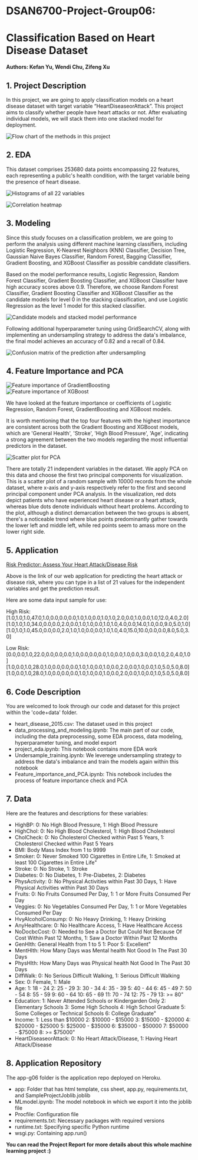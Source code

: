 # DSAN6700-Project-Group06:
# Classification Based on Heart Disease Dataset

**Authors: Kefan Yu, Wendi Chu, Zifeng Xu**

## 1. Project Description

In this project, we are going to apply classification models on a heart disease dataset with target variable “HeartDiseaseorAttack”. This project aims to classify whether people have heart attacks or not. After evaluating individual models, we will stack them into one stacked model for deployment.

![Flow chart of the methods in this project](./images/flow_chart.png)

## 2. EDA

This dataset comprises 253680 data points encompassing 22 features, each representing a public's health condition, with the target variable being the presence of heart disease. 

![Histograms of all 22 variables](./images/hist_heart.png)

![Correlation heatmap](./images/heatmap.png)

## 3. Modeling

Since this study focuses on a classification problem, we are going to perform the analysis using different machine learning classifiers, including Logistic Regression, K-Nearest Neighbors (KNN) Classifier, Decision Tree, Gaussian Naive Bayes Classifier, Random Forest, Bagging Classifier, Gradient Boosting, and XGBoost Classifier as possible candidate classifiers.

Based on the model performance results, Logistic Regression, Random Forest Classifier, Gradient Boosting Classifier, and XGBoost Classifier have high accuracy scores above 0.9. Therefore, we choose Random Forest Classifier, Gradient Boosting Classifier and XGBoost Classifier as the candidate models for level 0 in the stacking classification, and use Logistic Regression as the level 1 model for this stacked classifier. 

![Candidate models and stacked model performance](/images/Boxplot_models_stack.jpeg)

Following additional hyperparameter tuning using GridSearchCV, along with implementing an undersampling strategy to address the data's imbalance, the final model achieves an accuracy of 0.82 and a recall of 0.84.

![Confusion matrix of the prediction after undersampling](./images/confusion_matrix_after_undersampling.jpg)

## 4. Feature Importance and PCA

![Feature importance of  GradientBoosting](./images/feature%20importance%20-%20GradientBoosting.png)
![Feature importance of  XGBoost](./images/feature%20importance%20-%20XGBoost.png)

We have looked at the feature importance or coefficients of Logistic Regression, Random Forest, GradientBoosting and XGBoost models.

It is worth mentioning that the top four features with the highest importance are consistent across both the Gradient Boosting and XGBoost models, which are 'General Health', 'Stroke', 'High Blood Pressure', 'Age', indicating a strong agreement between the two models regarding the most influential predictors in the dataset.

![Scatter plot for PCA](./images/PCA%20scatter%20plot.png)

There are totally 21 independent variables in the dataset. We apply PCA on this data and choose the first two principal components for visualization. This is a scatter plot of a random sample with 10000 records from the whole dataset, where x-axis and y-axis respectively refer to the first and second principal component under PCA analysis. In the visualization, red dots depict patients who have experienced heart disease or a heart attack, whereas blue dots denote individuals without heart problems. According to the plot, although a distinct demarcation between the two groups is absent, there's a noticeable trend where blue points predominantly gather towards the lower left and middle left, while red points seem to amass more on the lower right side.

## 5. Application

[Risk Predictor: Assess Your Heart Attack/Disease Risk](https://appanlyg06-3f43980c4ca5.herokuapp.com/)

Above is the link of our web application for predicting the heart attack or disease risk, where you can type in a list of 21 values for the independent variables and get the prediction result.

Here are some data input sample for use:

High Risk:
[1.0,1.0,1.0,47.0,1.0,0.0,0.0,0.0,1.0,1.0,0.0,1.0,1.0,2.0,0.0,1.0,0.0,1.0,12.0,4.0,2.0]
[1.0,1.0,1.0,34.0,0.0,0.0,2.0,0.0,1.0,1.0,0.0,1.0,1.0,4.0,0.0,14.0,1.0,0.0,9.0,5.0,1.0]
[1.0,1.0,1.0,45.0,0.0,0.0,2.0,1.0,1.0,0.0,0.0,1.0,1.0,4.0,15.0,10.0,0.0,0.0,8.0,5.0,3.0]

Low Risk:
[0.0,0.0,1.0,22.0,0.0,0.0,0.0,1.0,0.0,0.0,0.0,1.0,0.0,1.0,0.0,3.0,0.0,1.0,2.0,4.0,1.0]
[1.0,0.0,1.0,28.0,1.0,0.0,0.0,0.0,1.0,1.0,0.0,1.0,0.0,2.0,0.0,1.0,0.0,1.0,5.0,5.0,8.0]
[1.0,0.0,1.0,28.0,1.0,0.0,0.0,0.0,1.0,1.0,0.0,1.0,0.0,2.0,0.0,1.0,0.0,1.0,5.0,5.0,8.0]


## 6. Code Description

You are welcomed to look through our code and dataset for this project within the 'code+data' folder.
- heart_disease_2015.csv: The dataset used in this project
- data_processing_and_modeling.ipynb: The main part of our code, including the data preprocessing, some EDA process, data modeling, hyperparameter tuning, and model export
- project_eda.ipynb: This notebook contains more EDA work
- Undersample_training.ipynb: We leverege undersampling strategy to address the data's imbalance and train the models again within this notebook 
- Feature_importance_and_PCA.ipynb: This notebook includes the process of feature importance check and PCA

## 7. Data

Here are the features and descriptions for these variables:

- HighBP: 0: No High Blood Pressure, 1: High Blood Pressure
- HighChol: 0: No High Blood Cholesterol, 1: High Blood Cholesterol
- CholCheck: 0: No Cholesterol Checked within Past 5 Years, 1: Cholesterol Checked within Past 5 Years
- BMI: Body Mass Index from 1 to 9999
- Smoker: 0: Never Smoked 100 Cigarettes in Entire Life, 1: Smoked at least 100 Cigarettes in Entire Life"
- Stroke: 0: No Stroke, 1: Stroke
- Diabetes: 0: No Diabetes, 1: Pre-Diabetes, 2: Diabetes
- PhysActivity:	0: No Physical Activities within Past 30 Days, 1: Have Physical Activities within Past 30 Days
- Fruits: 0: No Fruits Consumed Per Day, 1: 1 or More Fruits Consumed Per Day
- Veggies: 0: No Vegetables Consumed Per Day, 1: 1 or More Vegetables Consumed Per Day
- HvyAlcoholConsump: 0: No Heavy Drinking, 1: Heavy Drinking
- AnyHealthcare: 0: No Healthcare Access, 1: Have Healthcare Access
- NoDocbcCost: 0:  Needed to See a Doctor But Could Not Because Of Cost Within Past 12 Months, 1: Saw a Doctor Within Past 12 Months
- GenHlth: General Health from 1 to 5
        1: Poor
        5: Excellent"
- MentHlth:	How Many Days was Mental health Not Good In The Past 30 Days
- PhysHlth:	How Many Days was Physical health Not Good In The Past 30 Days
- DiffWalk:	0: No Serious Difficult Walking, 1: Serious Difficult Walking
- Sex: 0: Female, 1: Male
- Age: 1: 18 - 24
    2: 25 - 29
    3: 30 - 34
    4: 35 - 39
    5: 40 - 44
    6: 45 - 49
    7: 50 - 54
    8: 55 - 59
    9: 60 - 64
    10: 65 - 69
    11: 70 - 74
    12: 75 - 79
    13: >= 80"
- Education: 1: Never Attended Schools or Kindergarden Only
    2: Elementary Schools
    3: Some High Schools
    4: High School Graduate
    5: Some Colleges or Technical Schools
    6: College Graduate"
- Income: 1: Less than $10000
    2: $10000 - $15000
    3: $15000 - $20000
    4: $20000 - $25000
    5: $25000 - $35000
    6: $35000 - $50000
    7: $50000 - $75000
    8: >= $75000"
- HeartDiseaseorAttack: 0: No Heart Attack/Disease, 1: Having Heart Attack/Disease

## 8. Application Repository

The app-g06 folder is the application repo deployed on Heroku.

- app: Folder that has html template, css sheet, app.py, requirements.txt, and SampleProjectJoblib.joblib
- MLmodel.ipynb: The model notebook in which we export it into the joblib file
- Procfile: Configuration file
- requirements.txt: Necessary packages with required versions
- runtime.txt: Specifying specific Python runtime
- wsgi.py: Containing app.run()

**You can read the Project Report for more details about this whole machine learning project :)**
